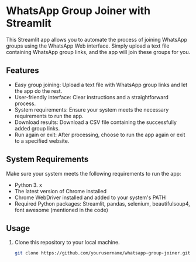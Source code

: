 # WhatsApp Group Joiner with Streamlit

This Streamlit app allows you to automate the process of joining WhatsApp groups using the WhatsApp Web interface. Simply upload a text file containing WhatsApp group links, and the app will join these groups for you.

## Features

- Easy group joining: Upload a text file with WhatsApp group links and let the app do the rest.
- User-friendly interface: Clear instructions and a straightforward process.
- System requirements: Ensure your system meets the necessary requirements to run the app.
- Download results: Download a CSV file containing the successfully added group links.
- Run again or exit: After processing, choose to run the app again or exit to a specified website.

## System Requirements

Make sure your system meets the following requirements to run the app:

- Python 3. x
- The latest version of Chrome installed
- Chrome WebDriver installed and added to your system's PATH
- Required Python packages: Streamlit, pandas, selenium, beautifulsoup4, font awesome (mentioned in the code)

## Usage

1. Clone this repository to your local machine.

   ```bash
   git clone https://github.com/yourusername/whatsapp-group-joiner.git
